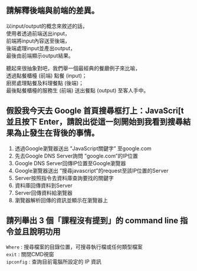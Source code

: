 ## 請解釋後端與前端的差異。

以input/output的概念來敘述的話，  
使用者透過前端送出input，  
前端將input內容送至後端，  
後端處理input並產出output，  
最後由前端顯示output結果。

聽起來很抽象對吧，我們舉一個最經典的餐廳例子來比喻，  
透過點餐櫃檯 (前端) 點餐 (input)；  
廚房處理點餐及料理餐點 (後端)；  
最後點餐櫃檯的服務生 (前端) 送出餐點 (output) 至客人手中。

## 假設我今天去 Google 首頁搜尋框打上：JavaScri[t 並且按下 Enter，請說出從這一刻開始到我看到搜尋結果為止發生在背後的事情。

1. 透過Google瀏覽器送出 ”JavaScript關鍵字” 至google.com
2. 先去Google DNS Server詢問 ”google.com”的IP位置
3. Google DNS Server回傳IP位置至Google瀏覽器
4. Google瀏覽器送出 ”搜尋javascript”的request至該IP位置的Server
5. Server按照指令去資料庫查詢要找的關鍵字
6. 資料庫回傳資料到Server
7. Server回傳資料給瀏覽器
8. 瀏覽器解析回傳的資訊並顯示在瀏覽器上


## 請列舉出 3 個「課程沒有提到」的 command line 指令並且說明功用

`Where` : 搜尋檔案的目錄位置，可搜尋執行檔或任何類型檔案  
`exit` : 關閉CMD視窗  
`ipconfig` : 查詢目前電腦所設定的 IP 資訊
